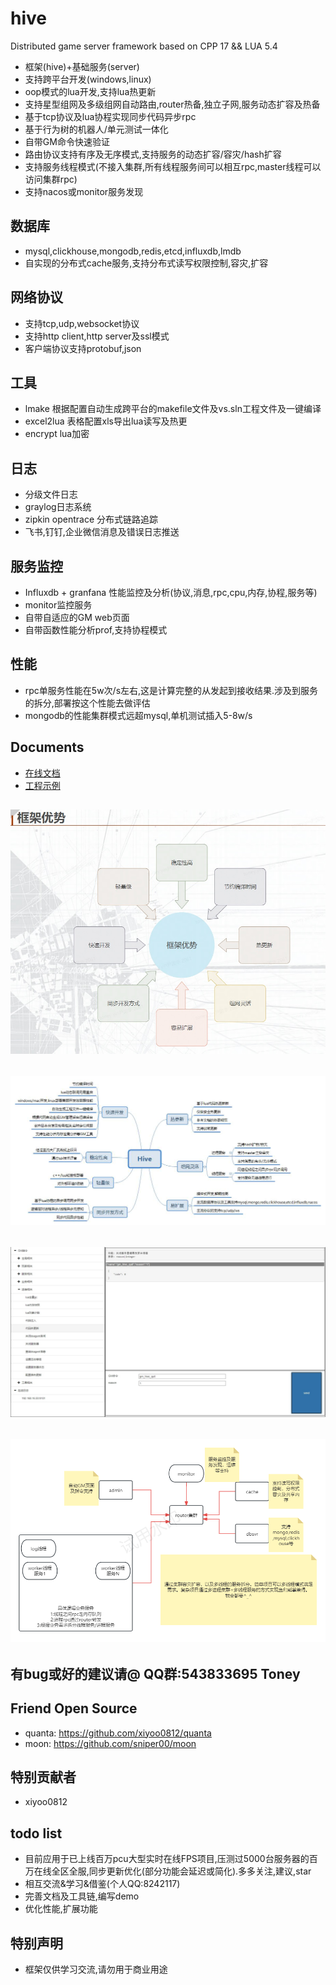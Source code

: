 # hive
Distributed game server framework based on CPP 17 && LUA 5.4

* 框架(hive)+基础服务(server)
* 支持跨平台开发(windows,linux)
* oop模式的lua开发,支持lua热更新
* 支持星型组网及多级组网自动路由,router热备,独立子网,服务动态扩容及热备
* 基于tcp协议及lua协程实现同步代码异步rpc
* 基于行为树的机器人/单元测试一体化
* 自带GM命令快速验证
* 路由协议支持有序及无序模式,支持服务的动态扩容/容灾/hash扩容
* 支持服务线程模式(不接入集群,所有线程服务间可以相互rpc,master线程可以访问集群rpc)
* 支持nacos或monitor服务发现

## 数据库
  - mysql,clickhouse,mongodb,redis,etcd,influxdb,lmdb
  - 自实现的分布式cache服务,支持分布式读写权限控制,容灾,扩容
  
## 网络协议
  - 支持tcp,udp,websocket协议
  - 支持http client,http server及ssl模式
  - 客户端协议支持protobuf,json

## 工具
  - lmake 根据配置自动生成跨平台的makefile文件及vs.sln工程文件及一键编译
  - excel2lua 表格配置xls导出lua读写及热更
  - encrypt lua加密

## 日志
  - 分级文件日志
  - graylog日志系统
  - zipkin opentrace 分布式链路追踪
  - 飞书,钉钉,企业微信消息及错误日志推送

## 服务监控
  - Influxdb + granfana 性能监控及分析(协议,消息,rpc,cpu,内存,协程,服务等)
  - monitor监控服务
  - 自带自适应的GM web页面
  - 自带函数性能分析prof,支持协程模式

## 性能
  - rpc单服务性能在5w次/s左右,这是计算完整的从发起到接收结果.涉及到服务的拆分,部署按这个性能去做评估
  - mongodb的性能集群模式远超mysql,单机测试插入5-8w/s
  
## Documents
  - [在线文档](https://github.com/hero1s/hive/wiki)
  - [工程示例](https://github.com/hero1s/hive_demo)
  
## ![img.png](doc/img.jpg)

## ![img.png](doc/hive.jpg)

## ![自动GM页面](doc/gm.jpg)

## ![进程说明](doc/process.png)

## 有bug或好的建议请@ QQ群:543833695 Toney

## Friend Open Source
  - quanta: https://github.com/xiyoo0812/quanta
  - moon: https://github.com/sniper00/moon

## 特别贡献者
  - xiyoo0812


## todo list 
  - 目前应用于已上线百万pcu大型实时在线FPS项目,压测过5000台服务器的百万在线全区全服,同步更新优化(部分功能会延迟或简化).多多关注,建议,star
  - 相互交流&学习&借鉴(个人QQ:8242117)
  - 完善文档及工具链,编写demo
  - 优化性能,扩展功能

## 特别声明
  - 框架仅供学习交流,请勿用于商业用途
